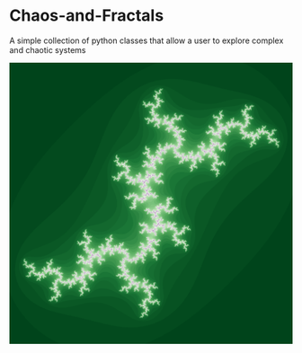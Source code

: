 # Chaos-and-Fractals


A  simple collection of python classes that allow a user to explore complex and chaotic systems 

![alt text](./julia-set.png)
